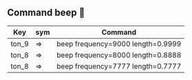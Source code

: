 ## Command beep 🎵

Key | sym | Command
----|-----|-----
ton_9 |	=>	| beep frequency=9000 length=0.9999
ton_8	| =>	| beep frequency=8000 length=0.8888
ton_8	| =>  | beep frequency=7777 length=0.7777
